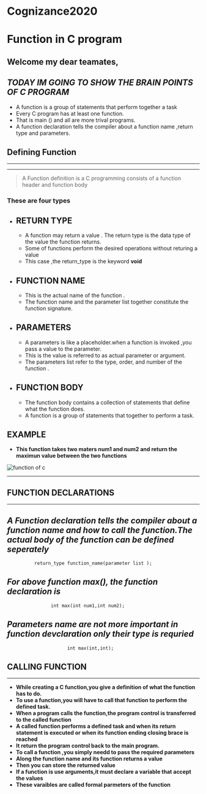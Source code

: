# Cognizance2020
<!-- Strong -->
# **Function in C program**
## Welcome my dear teamates,
<!-- Italics -->
## *TODAY IM GOING TO SHOW THE BRAIN POINTS OF C PROGRAM*
- A function is a group of statements that perform together a task
- Every C program has at least one function.
- That is main () and all are more trival programs.
- A function declaration tells the compiler about  a function name ,return type and parameters.

<!-- Strong -->
## **Defining Function**
<!-- Horizontal Rule -->
____
____
<!-- Blockquote -->
 > A Function definition is a C programming consists of a function header 
and function body
<!-- Strong -->
### **These are four types**
 - **RETURN TYPE**
    -
    - A function may return a value . The return type is the data type of the value the      function returns.
     - Some of functions perform the desired operations without returing a value 
    - This case ,the return_type is the keyword <!-- strong --> **void**
- **FUNCTION NAME**
    -
     - This is the actual name of the function .    
     - The function name and the parameter list together constitute the function signature.
- **PARAMETERS**     
    -
    
     - A parameters is like a placeholder.when a function is invoked ,you pass a value to the parameter.
     - This is the value is referred to as actual parameter or argument.
     - The parameters list refer to the type, order, and number of the function .
- **FUNCTION BODY**
    -
    - The function body contains a collection of statements that define what the function does.
    - A function is a group of statements that together to perform a task.
 ## EXAMPLE
<!-- Strong -->   
  - **This function takes two maters num1 and num2 and return the maximun value between the two functions**
<!-- Images -->
![function of c](https://likhithanjali.github.io/tutorials/images/c_func2.png)

___
**FUNCTION DECLARATIONS**
-
___
*A Function declaration tells the compiler about a function name and how to call the function.The actual body of the function can be defined seperately*
-
              return_type function_name(parameter list );
*For above function max(), the function declaration is*
-
                    int max(int num1,int num2);            
*Parameters name are not more important in function devclaration only their type is requried*
-
                          int max(int,int);

**CALLING FUNCTION**   
-         
___
  
- **While creating a C function,you give a definition of what the function has to do.**
- **To use a function,you will have to call that function to perform the defined task.**
- **When a program calls the function,the program control is transferred to  the called function**
- **A called function performs a defined task and when its return statement is executed or when its function ending closing brace is reached**
- **It return the program control back to the main program.**
- **To call a function ,you simply needd to pass the required parameters**
- **Along the function name and its function returns a value**
- **Then you can store the returned value**
- **If a function is use arguments,it must declare a variable that accept the values**
- **These varaibles are called formal parmeters of the function**


   








